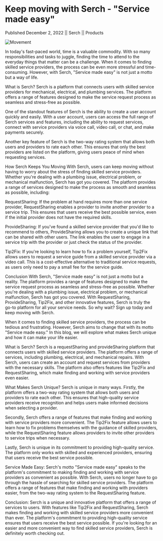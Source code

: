 # Keep moving with Serch - "Service made easy"

Published December 2, 2022 || Serch || Products

![Movement](../../../../../assets/blog/keep-moving.jpg)

In today's fast-paced world, time is a valuable commodity. With so many responsibilities and tasks to juggle, finding the time to attend to the everyday things that matter can be a challenge. When it comes to finding skilled service providers, the process can be even more stressful and time-consuming. However, with Serch, "Service made easy" is not just a motto but a way of life.

What is Serch?
Serch is a platform that connects users with skilled service providers for mechanical, electrical, and plumbing services. The platform offers a range of features designed to make the service request process as seamless and stress-free as possible.

One of the standout features of Serch is the ability to create a user account quickly and easily. With a user account, users can access the full range of Serch services and features, including the ability to request services, connect with service providers via voice call, video call, or chat, and make payments securely.

Another key feature of Serch is the two-way rating system that allows both users and providers to rate each other. This ensures that only the best providers are listed on the platform, giving users peace of mind when requesting services.

How Serch Keeps You Moving
With Serch, users can keep moving without having to worry about the stress of finding skilled service providers. Whether you're dealing with a plumbing issue, electrical problem, or mechanical malfunction, Serch has got you covered. The platform provides a range of services designed to make the process as smooth and seamless as possible, including:

RequestSharing: If the problem at hand requires more than one service provider, RequestSharing enables a provider to invite another provider to a service trip. This ensures that users receive the best possible service, even if the initial provider does not have the required skills.

ProvideSharing: If you've found a skilled service provider that you'd like to recommend to others, ProvideSharing allows you to create a unique link that can be shared with other users. The link enables the user to engage in a service trip with the provider or just check the status of the provider.

Tip2Fix: If you're looking to learn how to fix a problem yourself, Tip2Fix allows users to request a service guide from a skilled service provider via a video call. This is a cost-effective alternative to traditional service requests, as users only need to pay a small fee for the service guide.

Conclusion
With Serch, "Service made easy" is not just a motto but a reality. The platform provides a range of features designed to make the service request process as seamless and stress-free as possible. Whether you're dealing with a plumbing issue, electrical problem, or mechanical malfunction, Serch has got you covered. With RequestSharing, ProvideSharing, Tip2Fix, and other innovative features, Serch is truly the go-to platform for all your service needs. So why wait? Sign up today and keep moving with Serch.

When it comes to finding skilled service providers, the process can be tedious and frustrating. However, Serch aims to change that with its motto "Service made easy." In this blog, we will explore what makes Serch unique and how it can make your life easier.

What is Serch?
Serch is a requestSharing and provideSharing platform that connects users with skilled service providers. The platform offers a range of services, including plumbing, electrical, and mechanical repairs. With Serch, users can create an account and request services from providers with the necessary skills. The platform also offers features like Tip2Fix and RequestSharing, which make finding and working with service providers even easier.

What Makes Serch Unique?
Serch is unique in many ways. Firstly, the platform offers a two-way rating system that allows both users and providers to rate each other. This ensures that high-quality service providers receive recognition and helps users make informed decisions when selecting a provider.

Secondly, Serch offers a range of features that make finding and working with service providers more convenient. The Tip2Fix feature allows users to learn how to fix problems themselves with the guidance of skilled providers, while the RequestSharing feature allows providers to invite other providers to service trips when necessary.

Lastly, Serch is unique in its commitment to providing high-quality service. The platform only works with skilled and experienced providers, ensuring that users receive the best service possible.

Service Made Easy:
Serch's motto "Service made easy" speaks to the platform's commitment to making finding and working with service providers as convenient as possible. With Serch, users no longer have to go through the hassle of searching for skilled service providers. The platform offers a range of features that make finding and working with providers easier, from the two-way rating system to the RequestSharing feature.

Conclusion:
Serch is a unique and innovative platform that offers a range of services to users. With features like Tip2Fix and RequestSharing, Serch makes finding and working with skilled service providers more convenient than ever. The platform's commitment to providing high-quality service ensures that users receive the best service possible. If you're looking for an easier and more convenient way to find skilled service providers, Serch is definitely worth checking out.
